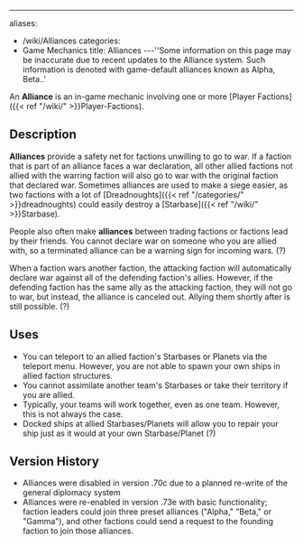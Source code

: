 ---
aliases:
- /wiki/Alliances
categories:
- Game Mechanics
title: Alliances
---''Some information on this page may be inaccurate due to recent updates to the Alliance system. Such information is denoted with game-default alliances known as Alpha, Beta..'

An **Alliance** is an in-game mechanic involving one or more [Player Factions]({{< ref "/wiki/" >}}Player-Factions).

## Description

**Alliances** provide a safety net for factions unwilling to go to war. If a faction that is part of an alliance faces a war declaration, all other allied factions not allied with the warring faction will also go to war with the original faction that declared war. Sometimes alliances are used to make a siege easier, as two factions with a lot of [Dreadnoughts]({{< ref "/categories/" >}}dreadnoughts) could easily destroy a [Starbase]({{< ref "/wiki/" >}}Starbase).

People also often make **alliances** between trading factions or factions lead by their friends. You cannot declare war on someone who you are allied with, so a terminated alliance can be a warning sign for incoming wars. (?)

When a faction wars another faction, the attacking faction will automatically declare war against all of the defending faction's allies. However, if the defending faction has the same ally as the attacking faction, they will not go to war, but instead, the alliance is canceled out. Allying them shortly after is still possible. (?)

## Uses

- You can teleport to an allied faction's Starbases or Planets via the teleport menu. However, you are not able to spawn your own ships in allied faction structures.
- You cannot assimilate another team's Starbases or take their territory if you are allied.
- Typically, your teams will work together, even as one team. However, this is not always the case.
- Docked ships at allied Starbases/Planets will allow you to repair your ship just as it would at your own Starbase/Planet (?)

## Version History 

- Alliances were disabled in version .70c due to a planned re-write of the general diplomacy system
- Alliances were re-enabled in version .73e with basic functionality; faction leaders could join three preset alliances ("Alpha," "Beta," or "Gamma"), and other factions could send a request to the founding faction to join those alliances.